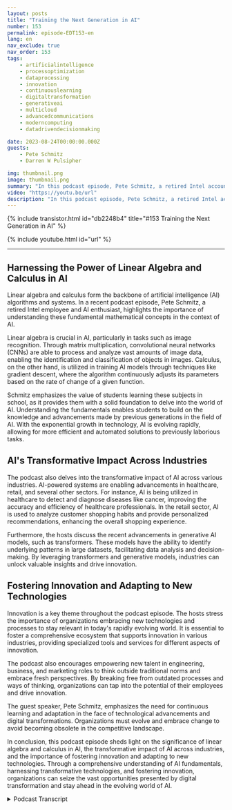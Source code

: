 ```yaml
---
layout: posts
title: "Training the Next Generation in AI"
number: 153
permalink: episode-EDT153-en
lang: en
nav_exclude: true
nav_order: 153
tags:
    - artificialintelligence
    - processoptimization
    - dataprocessing
    - innovation
    - continuouslearning
    - digitaltransformation
    - generativeai
    - multicloud
    - advancedcommunications
    - moderncomputing
    - datadrivendecisionmaking

date: 2023-08-24T00:00:00.000Z
guests:
    - Pete Schmitz
    - Darren W Pulsipher

img: thumbnail.png
image: thumbnail.png
summary: "In this podcast episode, Pete Schmitz, a retired Intel account executive, talks about his work with high school students in teaching them about AI and how to use it in their robotics competitions. He explains that these competitions require the use of autonomy, and AI is a crucial component in achieving that. Pete shares an example of how computer vision, powered by AI, is used in the Defense Advanced Research Projects Agency's unmanned surface vehicle, DARPA D Hunter."
video: "https://youtu.be/url"
description: "In this podcast episode, Pete Schmitz, a retired Intel account executive, talks about his work with high school students in teaching them about AI and how to use it in their robotics competitions. He explains that these competitions require the use of autonomy, and AI is a crucial component in achieving that. Pete shares an example of how computer vision, powered by AI, is used in the Defense Advanced Research Projects Agency's unmanned surface vehicle, DARPA D Hunter."
---
```


<div>
{% include transistor.html id="db2248b4" title="#153 Training the Next Generation in AI" %}

{% include youtube.html id="url" %}
</div>

---

## Harnessing the Power of Linear Algebra and Calculus in AI

Linear algebra and calculus form the backbone of artificial intelligence (AI) algorithms and systems. In a recent podcast episode, Pete Schmitz, a retired Intel employee and AI enthusiast, highlights the importance of understanding these fundamental mathematical concepts in the context of AI.

Linear algebra is crucial in AI, particularly in tasks such as image recognition. Through matrix multiplication, convolutional neural networks (CNNs) are able to process and analyze vast amounts of image data, enabling the identification and classification of objects in images. Calculus, on the other hand, is utilized in training AI models through techniques like gradient descent, where the algorithm continuously adjusts its parameters based on the rate of change of a given function.

Schmitz emphasizes the value of students learning these subjects in school, as it provides them with a solid foundation to delve into the world of AI. Understanding the fundamentals enables students to build on the knowledge and advancements made by previous generations in the field of AI. With the exponential growth in technology, AI is evolving rapidly, allowing for more efficient and automated solutions to previously laborious tasks.

## AI's Transformative Impact Across Industries

The podcast also delves into the transformative impact of AI across various industries. AI-powered systems are enabling advancements in healthcare, retail, and several other sectors. For instance, AI is being utilized in healthcare to detect and diagnose diseases like cancer, improving the accuracy and efficiency of healthcare professionals. In the retail sector, AI is used to analyze customer shopping habits and provide personalized recommendations, enhancing the overall shopping experience.

Furthermore, the hosts discuss the recent advancements in generative AI models, such as transformers. These models have the ability to identify underlying patterns in large datasets, facilitating data analysis and decision-making. By leveraging transformers and generative models, industries can unlock valuable insights and drive innovation.

## Fostering Innovation and Adapting to New Technologies

Innovation is a key theme throughout the podcast episode. The hosts stress the importance of organizations embracing new technologies and processes to stay relevant in today's rapidly evolving world. It is essential to foster a comprehensive ecosystem that supports innovation in various industries, providing specialized tools and services for different aspects of innovation.

The podcast also encourages empowering new talent in engineering, business, and marketing roles to think outside traditional norms and embrace fresh perspectives. By breaking free from outdated processes and ways of thinking, organizations can tap into the potential of their employees and drive innovation.

The guest speaker, Pete Schmitz, emphasizes the need for continuous learning and adaptation in the face of technological advancements and digital transformations. Organizations must evolve and embrace change to avoid becoming obsolete in the competitive landscape.

In conclusion, this podcast episode sheds light on the significance of linear algebra and calculus in AI, the transformative impact of AI across industries, and the importance of fostering innovation and adapting to new technologies. Through a comprehensive understanding of AI fundamentals, harnessing transformative technologies, and fostering innovation, organizations can seize the vast opportunities presented by digital transformation and stay ahead in the evolving world of AI.



<details>
<summary> Podcast Transcript </summary>

<p></p>

</details>
